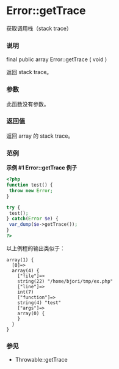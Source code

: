 Error::getTrace
===============

获取调用栈（stack trace）

### 说明

<span class="modifier">final</span> <span class="modifier">public</span>
<span class="type">array</span> <span
class="methodname">Error::getTrace</span> ( <span
class="methodparam">void</span> )

返回 stack trace。

### 参数

此函数没有参数。

### 返回值

返回 <span class="type">array</span> 的 stack trace。

### 范例

**示例 \#1 <span class="function">Error::getTrace</span> 例子**

``` php
<?php
function test() {
 throw new Error;
}

try {
 test();
} catch(Error $e) {
 var_dump($e->getTrace());
}
?>
```

以上例程的输出类似于：

    array(1) {
      [0]=>
      array(4) {
        ["file"]=>
        string(22) "/home/bjori/tmp/ex.php"
        ["line"]=>
        int(7)
        ["function"]=>
        string(4) "test"
        ["args"]=>
        array(0) {
        }
      }
    }

### 参见

-   <span class="methodname">Throwable::getTrace</span>
